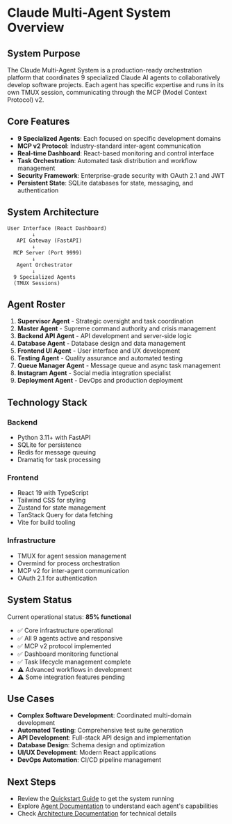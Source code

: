 # Claude Multi-Agent System Overview

## System Purpose

The Claude Multi-Agent System is a production-ready orchestration platform that coordinates 9 specialized Claude AI agents to collaboratively develop software projects. Each agent has specific expertise and runs in its own TMUX session, communicating through the MCP (Model Context Protocol) v2.

## Core Features

- **9 Specialized Agents**: Each focused on specific development domains
- **MCP v2 Protocol**: Industry-standard inter-agent communication
- **Real-time Dashboard**: React-based monitoring and control interface
- **Task Orchestration**: Automated task distribution and workflow management
- **Security Framework**: Enterprise-grade security with OAuth 2.1 and JWT
- **Persistent State**: SQLite databases for state, messaging, and authentication

## System Architecture

```
User Interface (React Dashboard)
        ↓
   API Gateway (FastAPI)
        ↓
  MCP Server (Port 9999)
        ↓
   Agent Orchestrator
        ↓
  9 Specialized Agents
  (TMUX Sessions)
```

## Agent Roster

1. **Supervisor Agent** - Strategic oversight and task coordination
2. **Master Agent** - Supreme command authority and crisis management
3. **Backend API Agent** - API development and server-side logic
4. **Database Agent** - Database design and data management
5. **Frontend UI Agent** - User interface and UX development
6. **Testing Agent** - Quality assurance and automated testing
7. **Queue Manager Agent** - Message queue and async task management
8. **Instagram Agent** - Social media integration specialist
9. **Deployment Agent** - DevOps and production deployment

## Technology Stack

### Backend
- Python 3.11+ with FastAPI
- SQLite for persistence
- Redis for message queuing
- Dramatiq for task processing

### Frontend
- React 19 with TypeScript
- Tailwind CSS for styling
- Zustand for state management
- TanStack Query for data fetching
- Vite for build tooling

### Infrastructure
- TMUX for agent session management
- Overmind for process orchestration
- MCP v2 for inter-agent communication
- OAuth 2.1 for authentication

## System Status

Current operational status: **85% functional**

- ✅ Core infrastructure operational
- ✅ All 9 agents active and responsive
- ✅ MCP v2 protocol implemented
- ✅ Dashboard monitoring functional
- ✅ Task lifecycle management complete
- ⚠️ Advanced workflows in development
- ⚠️ Some integration features pending

## Use Cases

- **Complex Software Development**: Coordinated multi-domain development
- **Automated Testing**: Comprehensive test suite generation
- **API Development**: Full-stack API design and implementation
- **Database Design**: Schema design and optimization
- **UI/UX Development**: Modern React applications
- **DevOps Automation**: CI/CD pipeline management

## Next Steps

- Review the [Quickstart Guide](./quickstart.md) to get the system running
- Explore [Agent Documentation](../agents/) to understand each agent's capabilities
- Check [Architecture Documentation](../architecture/system-design.md) for technical details
